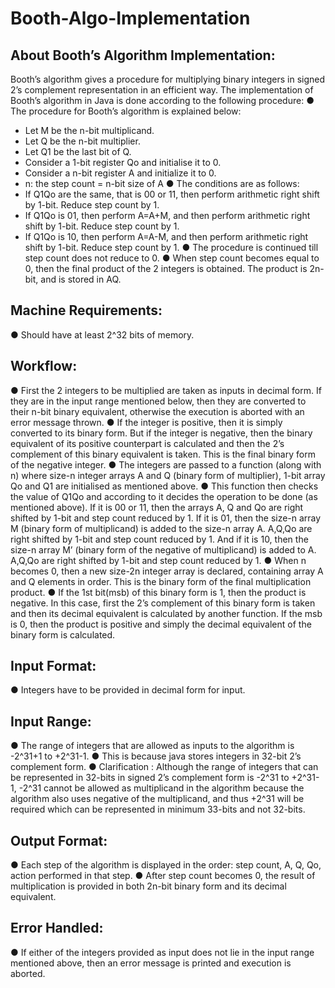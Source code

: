 # Booth-Algo-Implementation

## About Booth’s Algorithm Implementation:

Booth’s algorithm gives a procedure for multiplying binary integers in signed 2’s complement representation in an efficient way.
The implementation of Booth’s algorithm in Java is done according to the following procedure:
● The procedure for Booth’s algorithm is explained below:
 * Let M be the n-bit multiplicand.
 * Let Q be the n-bit multiplier.
 * Let Q1 be the last bit of Q.
 * Consider a 1-bit register Qo and initialise it to 0.
 * Consider a n-bit register A and initialize it to 0.
 * n: the step count = n-bit size of A
● The conditions are as follows:
 * If Q1Qo are the same, that is 00 or 11, then perform arithmetic right shift by 1-bit. Reduce step count by 1.
 * If Q1Qo is 01, then perform A=A+M, and then perform arithmetic right shift by 1-bit. Reduce step count by 1.
 * If Q1Qo is 10, then perform A=A-M, and then perform arithmetic right shift by 1-bit. Reduce step count by 1.
● The procedure is continued till step count does not reduce to 0.
● When step count becomes equal to 0, then the final product of the 2 integers is
obtained. The product is 2n-bit, and is stored in AQ.

## Machine Requirements:
● Should have at least 2^32 bits of memory.

## Workflow:
● First the 2 integers to be multiplied are taken as inputs in decimal form. If they
are in the input range mentioned below, then they are converted to their n-bit
binary equivalent, otherwise the execution is aborted with an error message
thrown.
● If the integer is positive, then it is simply converted to its binary form. But if the
integer is negative, then the binary equivalent of its positive counterpart is
calculated and then the 2’s complement of this binary equivalent is taken. This is
the final binary form of the negative integer.
● The integers are passed to a function (along with n) where size-n integer arrays A
and Q (binary form of multiplier), 1-bit array Qo and Q1 are initialised as
mentioned above.
● This function then checks the value of Q1Qo and according to it decides the
operation to be done (as mentioned above). If it is 00 or 11, then the arrays A, Q
and Qo are right shifted by 1-bit and step count reduced by 1. If it is 01, then the
size-n array M (binary form of multiplicand) is added to the size-n array A. A,Q,Qo
are right shifted by 1-bit and step count reduced by 1. And if it is 10, then the
size-n array M’ (binary form of the negative of multiplicand) is added to A. A,Q,Qo
are right shifted by 1-bit and step count reduced by 1.
● When n becomes 0, then a new size-2n integer array is declared, containing array
A and Q elements in order. This is the binary form of the final multiplication
product.
● If the 1st bit(msb) of this binary form is 1, then the product is negative. In this
case, first the 2’s complement of this binary form is taken and then its decimal
equivalent is calculated by another function. If the msb is 0, then the product is
positive and simply the decimal equivalent of the binary form is calculated.

## Input Format:
● Integers have to be provided in decimal form for input.

## Input Range:
● The range of integers that are allowed as inputs to the algorithm is -2^31+1 to
+2^31-1.
● This is because java stores integers in 32-bit 2’s complement form.
● Clarification : Although the range of integers that can be represented in 32-bits in
signed 2’s complement form is -2^31 to +2^31-1, -2^31 cannot be allowed as
multiplicand in the algorithm because the algorithm also uses negative of the
multiplicand, and thus +2^31 will be required which can be represented in
minimum 33-bits and not 32-bits.

## Output Format:
● Each step of the algorithm is displayed in the order: step count, A, Q, Qo, action
performed in that step.
● After step count becomes 0, the result of multiplication is provided in both 2n-bit
binary form and its decimal equivalent.

## Error Handled:
● If either of the integers provided as input does not lie in the input range
mentioned above, then an error message is printed and execution is aborted.
